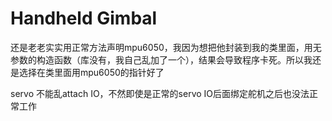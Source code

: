 # Handheld Gimbal

还是老老实实用正常方法声明mpu6050，我因为想把他封装到我的类里面，用无参数的构造函数（库没有，我自己乱加了一个），结果会导致程序卡死。所以我还是选择在类里面用mpu6050的指针好了

servo 不能乱attach IO，不然即使是正常的servo IO后面绑定舵机之后也没法正常工作